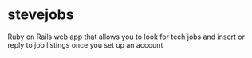 # stevejobs
Ruby on Rails web app that allows you to look for tech jobs and insert or reply to job listings once you set up an account
